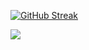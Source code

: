 [![GitHub Streak](https://github-readme-streak-stats.herokuapp.com?user=CubTeamoff&theme=dark&hide_border=&locale=ru&date_format=j%2Fn%5B%2FY%5D&fire=EB5454&sideNums=EB7777&currStreakNum=EB5454&ring=EB724B&border=393939)](https://git.io/streak-stats)


<a><img src="https://github-readme-stats.vercel.app/api/top-langs/?username=CubTeamoff&layout=compact&theme=tokyonight"></a>
